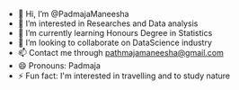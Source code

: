 - 👋 Hi, I’m @PadmajaManeesha
- 👀 I’m interested in Researches and Data analysis
- 🌱 I’m currently learning Honours Degree in Statistics
- 💞️ I’m looking to collaborate on DataScience industry
- 📫 Contact me through pathmajamaneesha@gmail.com
- 😄 Pronouns: Padmaja
- ⚡ Fun fact: I'm interested in travelling and to study nature

<!---
PadmajaDS/PadmajaDS is a ✨ special ✨ repository because its `README.md` (this file) appears on your GitHub profile.
You can click the Preview link to take a look at your changes.
--->
